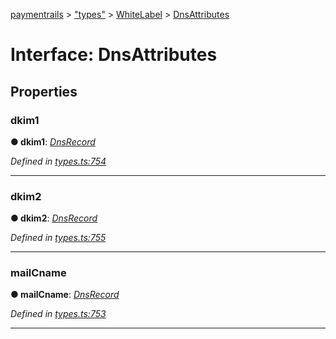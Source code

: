 [paymentrails](../README.md) > ["types"](../modules/_types_.md) > [WhiteLabel](../modules/_types_.whitelabel.md) > [DnsAttributes](../interfaces/_types_.whitelabel.dnsattributes.md)



# Interface: DnsAttributes


## Properties
<a id="dkim1"></a>

###  dkim1

**●  dkim1**:  *[DnsRecord](_types_.whitelabel.dnsrecord.md)* 

*Defined in [types.ts:754](https://github.com/PaymentRails/javascript-sdk/blob/e46ce8e/lib/types.ts#L754)*





___

<a id="dkim2"></a>

###  dkim2

**●  dkim2**:  *[DnsRecord](_types_.whitelabel.dnsrecord.md)* 

*Defined in [types.ts:755](https://github.com/PaymentRails/javascript-sdk/blob/e46ce8e/lib/types.ts#L755)*





___

<a id="mailcname"></a>

###  mailCname

**●  mailCname**:  *[DnsRecord](_types_.whitelabel.dnsrecord.md)* 

*Defined in [types.ts:753](https://github.com/PaymentRails/javascript-sdk/blob/e46ce8e/lib/types.ts#L753)*





___



